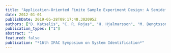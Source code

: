```yaml
---
title: "Application-Oriented Finite Sample Experiment Design: A Semidefinite Relaxation Approach"
date: 2012-01-01
publishDate: 2019-05-28T09:17:48.302095Z
authors: ["D. Katselis", "C. R. Rojas", "H. Hjalmarsson", "M. Bengtsson"]
publication_types: ["1"]
abstract: ""
featured: false
publication: "*16th IFAC Symposium on System Identification*"
---
```


